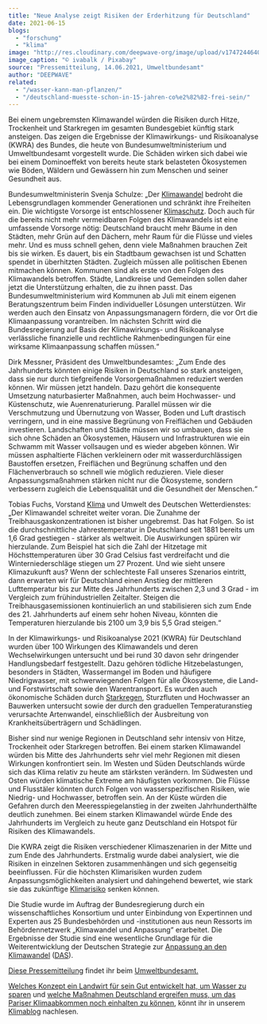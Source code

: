 ```yaml
---
title: "Neue Analyse zeigt Risiken der Erderhitzung für Deutschland"
date: 2021-06-15
blogs: 
  - "forschung"
  - "klima"
image: "http://res.cloudinary.com/deepwave-org/image/upload/v1747244640/deepwave.org/sunflower-954557_1920.jpg"
image_caption: "© ivabalk / Pixabay"
source: "Pressemitteilung, 14.06.2021, Umweltbundesamt"
author: "DEEPWAVE"
related: 
  - "/wasser-kann-man-pflanzen/"
  - "/deutschland-muesste-schon-in-15-jahren-co%e2%82%82-frei-sein/"
---
```


Bei einem ungebremsten Klimawandel würden die Risiken durch Hitze, Trockenheit und Starkregen im gesamten Bundesgebiet künftig stark ansteigen. Das zeigen die Ergebnisse der Klimawirkungs- und Risikoanalyse (KWRA) des Bundes, die heute von Bundesumweltministerium und Umweltbundesamt vorgestellt wurde. Die Schäden wirken sich dabei wie bei einem Dominoeffekt von bereits heute stark belasteten Ökosystemen wie Böden, Wäldern und Gewässern hin zum Menschen und seiner Gesundheit aus.

Bundesumweltministerin Svenja Schulze: „Der ⁠[Klimawandel](https://www.umweltbundesamt.de/service/glossar/k?tag=Klimawandel#alphabar)⁠ bedroht die Lebensgrundlagen kommender Generationen und schränkt ihre Freiheiten ein. Die wichtigste Vorsorge ist entschlossener ⁠[Klimaschutz](https://www.umweltbundesamt.de/service/glossar/k?tag=Klimaschutz#alphabar)⁠. Doch auch für die bereits nicht mehr vermeidbaren Folgen des Klimawandels ist eine umfassende Vorsorge nötig: Deutschland braucht mehr Bäume in den Städten, mehr Grün auf den Dächern, mehr Raum für die Flüsse und vieles mehr. Und es muss schnell gehen, denn viele Maßnahmen brauchen Zeit bis sie wirken. Es dauert, bis ein Stadtbaum gewachsen ist und Schatten spendet in überhitzten Städten. Zugleich müssen alle politischen Ebenen mitmachen können. Kommunen sind als erste von den Folgen des Klimawandels betroffen. Städte, Landkreise und Gemeinden sollen daher jetzt die Unterstützung erhalten, die zu ihnen passt. Das Bundesumweltministerium wird Kommunen ab Juli mit einem eigenen Beratungszentrum beim Finden individueller Lösungen unterstützen. Wir werden auch den Einsatz von Anpassungsmanagern fördern, die vor Ort die Klimaanpassung vorantreiben. Im nächsten Schritt wird die Bundesregierung auf Basis der Klimawirkungs- und Risikoanalyse verlässliche finanzielle und rechtliche Rahmenbedingungen für eine wirksame Klimaanpassung schaffen müssen.“

Dirk Messner, Präsident des Umweltbundesamtes: „Zum Ende des Jahrhunderts könnten einige Risiken in Deutschland so stark ansteigen, dass sie nur durch tiefgreifende Vorsorgemaßnahmen reduziert werden können. Wir müssen jetzt handeln. Dazu gehört die konsequente Umsetzung naturbasierter Maßnahmen, auch beim Hochwasser- und Küstenschutz, wie Auenrenaturierung. Parallel müssen wir die Verschmutzung und Übernutzung von Wasser, Boden und Luft drastisch verringern, und in eine massive Begrünung von Freiflächen und Gebäuden investieren. Landschaften und Städte müssen wir so umbauen, dass sie sich ohne Schäden an Ökosystemen, Häusern und Infrastrukturen wie ein Schwamm mit Wasser vollsaugen und es wieder abgeben können. Wir müssen asphaltierte Flächen verkleinern oder mit wasserdurchlässigen Baustoffen ersetzen, Freiflächen und Begrünung schaffen und den Flächenverbrauch so schnell wie möglich reduzieren. Viele dieser Anpassungsmaßnahmen stärken nicht nur die Ökosysteme, sondern verbessern zugleich die Lebensqualität und die Gesundheit der Menschen.“

Tobias Fuchs, Vorstand ⁠[Klima](https://www.umweltbundesamt.de/service/glossar/k?tag=Klima#alphabar)⁠ und Umwelt des Deutschen Wetterdienstes: „Der Klimawandel schreitet weiter voran. Die Zunahme der Treibhausgaskonzentrationen ist bisher ungebremst. Das hat Folgen. So ist die durchschnittliche Jahrestemperatur in Deutschland seit 1881 bereits um 1,6 Grad gestiegen - stärker als weltweit. Die Auswirkungen spüren wir hierzulande. Zum Beispiel hat sich die Zahl der Hitzetage mit Höchsttemperaturen über 30 Grad Celsius fast verdreifacht und die Winterniederschläge stiegen um 27 Prozent. Und wie sieht unsere Klimazukunft aus? Wenn der schlechteste Fall unseres Szenarios eintritt, dann erwarten wir für Deutschland einen Anstieg der mittleren Lufttemperatur bis zur Mitte des Jahrhunderts zwischen 2,3 und 3 Grad - im Vergleich zum frühindustriellen Zeitalter. Steigen die Treibhausgasemissionen kontinuierlich an und stabilisieren sich zum Ende des 21. Jahrhunderts auf einem sehr hohen Niveau, könnten die Temperaturen hierzulande bis 2100 um 3,9 bis 5,5 Grad steigen.“

In der Klimawirkungs- und Risikoanalyse 2021 (KWRA) für Deutschland wurden über 100 Wirkungen des Klimawandels und deren Wechselwirkungen untersucht und bei rund 30 davon sehr dringender Handlungsbedarf festgestellt. Dazu gehören tödliche Hitzebelastungen, besonders in Städten, Wassermangel im Boden und häufigere Niedrigwasser, mit schwerwiegenden Folgen für alle Ökosysteme, die Land- und Forstwirtschaft sowie den Warentransport. Es wurden auch ökonomische Schäden durch ⁠[Starkregen](https://www.umweltbundesamt.de/service/glossar/s?tag=Starkregen#alphabar)⁠, Sturzfluten und Hochwasser an Bauwerken untersucht sowie der durch den graduellen Temperaturanstieg verursachte Artenwandel, einschließlich der Ausbreitung von Krankheitsüberträgern und Schädlingen.

Bisher sind nur wenige Regionen in Deutschland sehr intensiv von Hitze, Trockenheit oder Starkregen betroffen. Bei einem starken Klimawandel würden bis Mitte des Jahrhunderts sehr viel mehr Regionen mit diesen Wirkungen konfrontiert sein. Im Westen und Süden Deutschlands würde sich das Klima relativ zu heute am stärksten verändern. Im Südwesten und Osten würden klimatische Extreme am häufigsten vorkommen. Die Flüsse und Flusstäler könnten durch Folgen von wasserspezifischen Risiken, wie Niedrig- und Hochwasser, betroffen sein. An der Küste würden die Gefahren durch den Meeresspiegelanstieg in der zweiten Jahrhunderthälfte deutlich zunehmen. Bei einem starken Klimawandel würde Ende des Jahrhunderts im Vergleich zu heute ganz Deutschland ein Hotspot für Risiken des Klimawandels.

Die KWRA zeigt die Risiken verschiedener Klimaszenarien in der Mitte und zum Ende des Jahrhunderts. Erstmalig wurde dabei analysiert, wie die Risiken in einzelnen Sektoren zusammenhängen und sich gegenseitig beeinflussen. Für die höchsten Klimarisiken wurden zudem Anpassungsmöglichkeiten analysiert und dahingehend bewertet, wie stark sie das zukünftige ⁠[Klimarisiko](https://www.umweltbundesamt.de/service/glossar/k?tag=Klimarisiko#alphabar)⁠ senken können.

Die Studie wurde im Auftrag der Bundesregierung durch ein wissenschaftliches Konsortium und unter Einbindung von Expertinnen und Experten aus 25 Bundesbehörden und -institutionen aus neun Ressorts im Behördennetzwerk „Klimawandel und Anpassung“ erarbeitet. Die Ergebnisse der Studie sind eine wesentliche Grundlage für die Weiterentwicklung der Deutschen Strategie zur ⁠[Anpassung an den Klimawandel](https://www.umweltbundesamt.de/service/glossar/a?tag=Anpassung_an_den_Klimawandel#alphabar)⁠ (⁠[DAS](https://www.umweltbundesamt.de/service/glossar/d?tag=DAS#alphabar)⁠).

[Diese Pressemitteilung](https://www.umweltbundesamt.de/presse/pressemitteilungen/neue-analyse-zeigt-risiken-der-erderhitzung-fuer) findet ihr beim [Umweltbundesamt.](https://www.umweltbundesamt.de/)

[Welches Konzept ein Landwirt für sein Gut entwickelt hat, um Wasser zu sparen](https://www.deepwave.org/wasser-kann-man-pflanzen/) und [welche Maßnahmen Deutschland ergreifen muss, um das Pariser Klimaabkommen noch einhalten zu können](https://www.deepwave.org/deutschland-muesste-schon-in-15-jahren-co%e2%82%82-frei-sein/), könnt ihr in unserem [Klimablog](https://www.deepwave.org/blogs/klima/) nachlesen.
